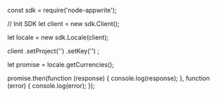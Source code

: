 const sdk = require('node-appwrite');

// Init SDK
let client = new sdk.Client();

let locale = new sdk.Locale(client);

client
    .setProject('')
    .setKey('')
;

let promise = locale.getCurrencies();

promise.then(function (response) {
    console.log(response);
}, function (error) {
    console.log(error);
});